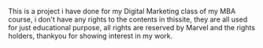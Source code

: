 This is a project i have done for my Digital Marketing class of my MBA course, i don't have any rights to the contents in thissite, they are all used for just educational purpose, all rights are reserved by Marvel and the rights holders, thankyou for showing interest in my work.
